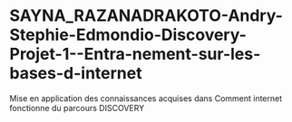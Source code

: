 # SAYNA_RAZANADRAKOTO-Andry-Stephie-Edmondio-Discovery-Projet-1--Entra-nement-sur-les-bases-d-internet
Mise en application des connaissances acquises dans Comment internet fonctionne du parcours DISCOVERY
